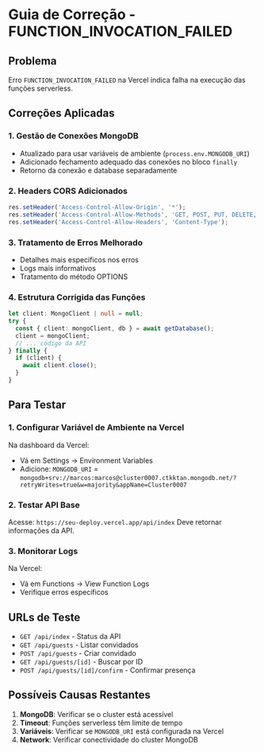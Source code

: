 # Guia de Correção - FUNCTION_INVOCATION_FAILED

## Problema
Erro `FUNCTION_INVOCATION_FAILED` na Vercel indica falha na execução das funções serverless.

## Correções Aplicadas

### 1. **Gestão de Conexões MongoDB**
- Atualizado para usar variáveis de ambiente (`process.env.MONGODB_URI`)
- Adicionado fechamento adequado das conexões no bloco `finally`
- Retorno da conexão e database separadamente

### 2. **Headers CORS Adicionados**
```typescript
res.setHeader('Access-Control-Allow-Origin', '*');
res.setHeader('Access-Control-Allow-Methods', 'GET, POST, PUT, DELETE, OPTIONS');
res.setHeader('Access-Control-Allow-Headers', 'Content-Type');
```

### 3. **Tratamento de Erros Melhorado**
- Detalhes mais específicos nos erros
- Logs mais informativos
- Tratamento do método OPTIONS

### 4. **Estrutura Corrigida das Funções**
```typescript
let client: MongoClient | null = null;
try {
  const { client: mongoClient, db } = await getDatabase();
  client = mongoClient;
  // ... código da API
} finally {
  if (client) {
    await client.close();
  }
}
```

## Para Testar

### 1. **Configurar Variável de Ambiente na Vercel**
Na dashboard da Vercel:
- Vá em Settings → Environment Variables
- Adicione: `MONGODB_URI` = `mongodb+srv://marcos:marcos@cluster0007.ctkktan.mongodb.net/?retryWrites=true&w=majority&appName=Cluster0007`

### 2. **Testar API Base**
Acesse: `https://seu-deploy.vercel.app/api/index`
Deve retornar informações da API.

### 3. **Monitorar Logs**
Na Vercel:
- Vá em Functions → View Function Logs
- Verifique erros específicos

## URLs de Teste
- `GET /api/index` - Status da API
- `GET /api/guests` - Listar convidados
- `POST /api/guests` - Criar convidado
- `GET /api/guests/[id]` - Buscar por ID
- `POST /api/guests/[id]/confirm` - Confirmar presença

## Possíveis Causas Restantes
1. **MongoDB**: Verificar se o cluster está acessível
2. **Timeout**: Funções serverless têm limite de tempo
3. **Variáveis**: Verificar se `MONGODB_URI` está configurada na Vercel
4. **Network**: Verificar conectividade do cluster MongoDB
